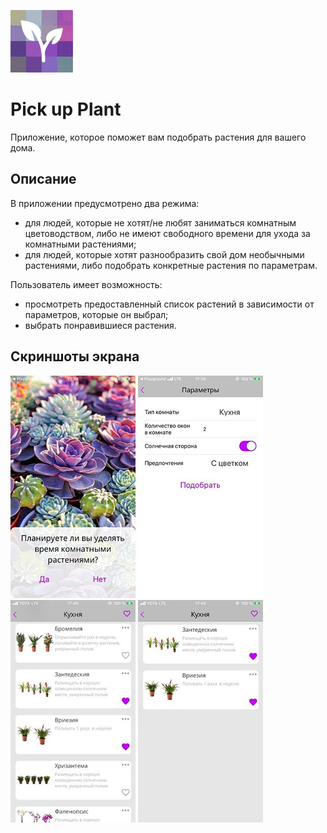 ![alt text](screenshots/logo2.jpg) 
# Pick up Plant
Приложение, которое поможет вам подобрать раcтения для вашего дома.

## Описание

В приложении предусмотрено два режима:
- для людей, которые не хотят/не любят заниматься комнатным цветоводством, либо не имеют свободного времени для ухода за комнатными растениями;
- для людей, которые хотят разнообразить свой дом необычными растениями, либо подобрать конкретные растения по параметрам.

Пользователь имеет возможность: 
- просмотреть предоставленный список растений в зависимости от параметров, которые он выбрал;
- выбрать понравившиеся растения.

## Скриншоты экрана

![alt text](screenshots/screen_1.jpg)
![alt text](screenshots/screen_2.jpg)
![alt text](screenshots/screen_3.jpg)
![alt text](screenshots/screen_4.jpg)
